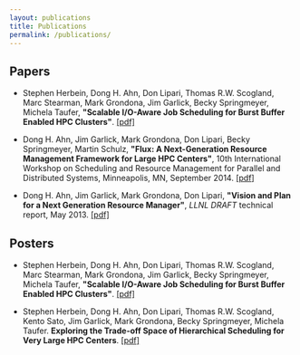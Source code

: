 ```yaml
---
layout: publications
title: Publications
permalink: /publications/
---
```


## Papers

 * Stephen Herbein, Dong H. Ahn, Don Lipari, Thomas R.W. Scogland,
   Marc Stearman, Mark Grondona, Jim Garlick, Becky Springmeyer,
   Michela Taufer, **"Scalable I/O-Aware Job Scheduling for Burst
   Buffer Enabled HPC Clusters"**. [[pdf]](Flux-HPDC-2016.pdf)

 * Dong H. Ahn, Jim Garlick, Mark Grondona, Don Lipari, Becky Springmeyer,
   Martin Schulz, **"Flux: A Next-Generation Resource Management Framework for
   Large HPC Centers"**, 10th International Workshop on Scheduling and Resource
   Management for Parallel and Distributed Systems, Minneapolis, MN,
   September 2014. [[pdf]](Flux-SRMPDS-final.pdf)

 * Dong H. Ahn, Jim Garlick, Mark Grondona, Don Lipari, **"Vision and Plan
   for a Next Generation Resource Manager"**, *LLNL DRAFT* technical report,
   May 2013. [[pdf]](Flux-vision-draft.pdf)

## Posters

 * Stephen Herbein, Dong H. Ahn, Don Lipari, Thomas R.W. Scogland,
   Marc Stearman, Mark Grondona, Jim Garlick, Becky Springmeyer,
   Michela Taufer, **"Scalable I/O-Aware Job Scheduling for Burst
   Buffer Enabled HPC Clusters"**. [[pdf]](Flux-Salishan-2016.pdf)

 * Stephen Herbein, Dong H. Ahn, Don Lipari, Thomas R.W. Scogland,
   Kento Sato, Jim Garlick, Mark Grondona, Becky Springmeyer, Michela
   Taufer. **Exploring the Trade-off Space of Hierarchical Scheduling
   for Very Large HPC Centers**. [[pdf]](Flux-Supercomputing-2015.pdf)